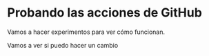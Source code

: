 # Probando las acciones de GitHub

Vamos a hacer experimentos para ver cómo funcionan.

Vamos a ver si puedo hacer un cambio
